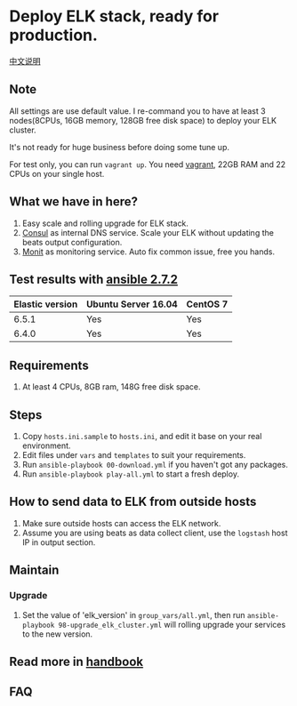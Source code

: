 # Deploy ELK stack, ready for production.

[中文说明](README-cn.md)

## Note
All settings are use default value. I re-command you to have at least 3 nodes(8CPUs, 16GB memory, 128GB free disk space) to deploy your ELK cluster.

It's not ready for huge business before doing some tune up.

For test only, you can run `vagrant up`. You need [vagrant](https://www.vagrantup.com/), 22GB RAM and 22 CPUs on your single host.

## What we have in here?
1. Easy scale and rolling upgrade for ELK stack.
1. [Consul](https://www.consul.io/) as internal DNS service. Scale your ELK without updating the beats output configuration.
1. [Monit](https://mmonit.com/monit/documentation/monit.html) as monitoring service. Auto fix common issue, free you hands.

## Test results with [ansible 2.7.2](http://docs.ansible.com/ansible/latest/intro_installation.html)

| Elastic version | Ubuntu Server 16.04 | CentOS 7 |
| --------------- | ------------------- | -------- |
| 6.5.1           | Yes                 | Yes      |
| 6.4.0           | Yes                 | Yes      |

## Requirements
1. At least 4 CPUs, 8GB ram, 148G free disk space.

## Steps ##
1. Copy `hosts.ini.sample` to `hosts.ini`, and edit it base on your real environment.
1. Edit files under `vars` and `templates` to suit your requirements.
1. Run `ansible-playbook 00-download.yml` if you haven't got any packages.
1. Run `ansible-playbook play-all.yml` to start a fresh deploy.

## How to send data to ELK from outside hosts
1. Make sure outside hosts can access the ELK network.
1. Assume you are using beats as data collect client, use the `logstash` host IP in output section.

## Maintain
### Upgrade
1. Set the value of 'elk_version' in `group_vars/all.yml`, then run `ansible-playbook 98-upgrade_elk_cluster.yml` will rolling upgrade your services to the new version.

## Read more in [handbook](docs/handbook.md)

## FAQ
